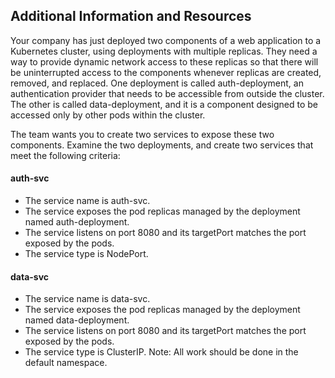 ## Additional Information and Resources

Your company has just deployed two components of a web application to a Kubernetes cluster, using deployments with multiple replicas. They need a way to provide dynamic network access to these replicas so that there will be uninterrupted access to the components whenever replicas are created, removed, and replaced. One deployment is called auth-deployment, an authentication provider that needs to be accessible from outside the cluster. The other is called data-deployment, and it is a component designed to be accessed only by other pods within the cluster.

The team wants you to create two services to expose these two components. Examine the two deployments, and create two services that meet the following criteria:

#### auth-svc
- The service name is auth-svc.
- The service exposes the pod replicas managed by the deployment named auth-deployment.
- The service listens on port 8080 and its targetPort matches the port exposed by the pods.
- The service type is NodePort.

#### data-svc
- The service name is data-svc.
- The service exposes the pod replicas managed by the deployment named data-deployment.
- The service listens on port 8080 and its targetPort matches the port exposed by the pods.
- The service type is ClusterIP.
Note: All work should be done in the default namespace.
